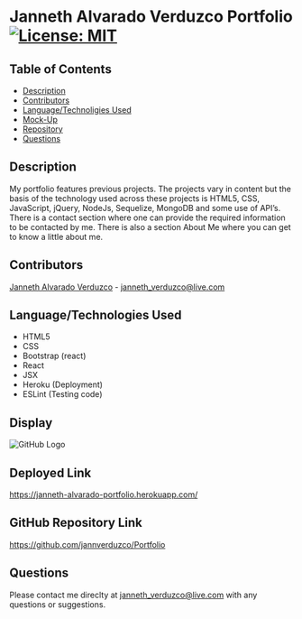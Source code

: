 # Janneth Alvarado Verduzco Portfolio [![License: MIT](https://img.shields.io/badge/License-MIT-yellow.svg)](https://opensource.org/licenses/MIT)

## Table of Contents

- [Description](#Description)
- [Contributors](#Contributors)
- [Language/Technoligies Used](#Language/Technologies-Used)
- [Mock-Up](#Mock-Up)
- [Repository](#Repository-Link)
- [Questions](#Questions)

## Description

My portfolio features previous projects. The projects vary in content but the basis of the technology used across these projects is HTML5, CSS, JavaScript, jQuery, NodeJs, Sequelize, MongoDB and some use of API’s. There is a contact section where one can provide the required information to be contacted by me. There is also a section About Me where you can get to know a little about me.

## Contributors

[Janneth Alvarado Verduzco](https://github.com/jannverduzco) - janneth_verduzco@live.com

## Language/Technologies Used

- HTML5
- CSS
- Bootstrap (react)
- React
- JSX
- Heroku (Deployment)
- ESLint (Testing code)

## Display

![GitHub Logo](Assets/AboutmeSnapshot.PNG)

## Deployed Link

https://janneth-alvarado-portfolio.herokuapp.com/

## GitHub Repository Link

https://github.com/jannverduzco/Portfolio

## Questions

Please contact me direclty at [janneth_verduzco@live.com](janneth_verduzco@live.com) with any questions or suggestions.

